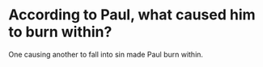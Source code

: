 # According to Paul, what caused him to burn within?

One causing another to fall into sin made Paul burn within.
